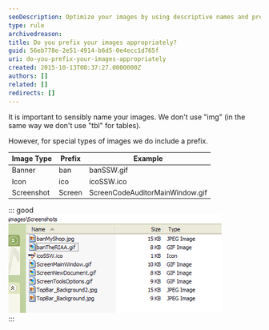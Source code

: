 ```yaml
---
seoDescription: Optimize your images by using descriptive names and prefixes like "ban" for banners, "ico" for icons, or "Screen" for screenshots to improve search engine visibility.
type: rule
archivedreason:
title: Do you prefix your images appropriately?
guid: 56eb778e-2e51-4914-b6d5-0e4ecc1d765f
uri: do-you-prefix-your-images-appropriately
created: 2015-10-13T00:37:27.0000000Z
authors: []
related: []
redirects: []
---
```


It is important to sensibly name your images. We don't use "img" (in the same way we don't use "tbl" for tables).

However, for special types of images we do include a prefix.

<!--endintro-->

| **Image Type** | **Prefix** | **Example**                     |
| -------------- | ---------- | ------------------------------- |
| Banner         | ban        | banSSW.gif                      |
| Icon           | ico        | icoSSW.ico                      |
| Screenshot     | Screen     | ScreenCodeAuditorMainWindow.gif |

::: good  
![Figure: Correctly named images](ScreenFilesWithScreenPrefix.gif)  
:::
